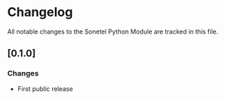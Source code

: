 # Changelog

All notable changes to the Sonetel Python Module are tracked in this file.

## [0.1.0]

### Changes

+ First public release
